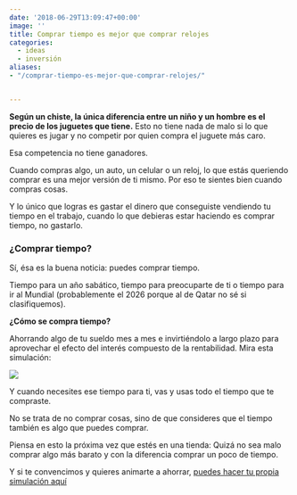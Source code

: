 ```yaml
---
date: '2018-06-29T13:09:47+00:00'
image: ''
title: Comprar tiempo es mejor que comprar relojes
categories:
  - ideas
  - inversión
aliases:
- "/comprar-tiempo-es-mejor-que-comprar-relojes/"


---
```

**Según un chiste, la única diferencia entre un niño y un hombre es el precio de los juguetes que tiene.** Esto no tiene nada de malo si lo que quieres es jugar y no competir por quien compra el juguete más caro.

Esa competencia no tiene ganadores.

Cuando compras algo, un auto, un celular o un reloj, lo que estás queriendo comprar es una mejor versión de ti mismo. Por eso te sientes bien cuando compras cosas.

Y lo único que logras es gastar el dinero que conseguiste vendiendo tu tiempo en el trabajo, cuando lo que debieras estar haciendo es comprar tiempo, no gastarlo.

### ¿Comprar tiempo?

Sí, ésa es la buena noticia: puedes comprar tiempo.

Tiempo para un año sabático, tiempo para preocuparte de ti o tiempo para ir al Mundial (probablemente el 2026 porque al de Qatar no sé si clasifiquemos).

**¿Cómo se compra tiempo?**

Ahorrando algo de tu sueldo mes a mes e invirtiéndolo a largo plazo para aprovechar el efecto del interés compuesto de la rentabilidad. Mira esta simulación:

![](/uploads/simulador.png)

Y cuando necesites ese tiempo para ti, vas y usas todo el tiempo que te compraste.

No se trata de no comprar cosas, sino de que consideres que el tiempo también es algo que puedes comprar.

Piensa en esto la próxima vez que estés en una tienda: Quizá no sea malo comprar algo más barato y con la diferencia comprar un poco de tiempo.

Y si te convencimos y quieres animarte a ahorrar, [puedes hacer tu propia simulación aquí](https://fintual.com/?utm_source=edu&utm_medium=landing&utm_campaign=comprar-tiempo)
